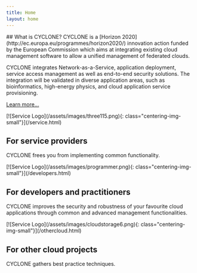 ```yaml
---
title: Home
layout: home
---
```

<div class="row">
<div class="col-md-12">
## What is CYCLONE?
CYCLONE is a [Horizon 2020](http://ec.europa.eu/programmes/horizon2020/) innovation action funded by the European Commission which aims at integrating existing cloud management software to allow a unified management of federated clouds.

CYCLONE integrates Network-as-a-Service, application deployment, service access management as well as end-to-end security solutions. The integration will be validated in diverse application areas, such as bioinformatics, high-energy physics, and cloud application service provisioning.

[Learn more...](/about.html#objectives)
</div>
</div>

<div class="row text-center">
<div class="col-sm-4 col-md-4">
[![Service Logo](/assets/images/three115.png){: class="centering-img-small"}](/service.html)
<h2>  For service providers</h2>
<p>CYCLONE frees you from implementing common functionality.</p>
</div>

<div class="col-sm-4 col-md-4">
[![Service Logo](/assets/images/programmer.png){: class="centering-img-small"}](/developers.html)
<h2>For developers and practitioners</h2>
<p>CYCLONE improves the security and robustness of your favourite cloud applications through common and advanced management functionalities.</p>
</div>

<div class="col-sm-4 col-md-4">
[![Service Logo](/assets/images/cloudstorage6.png){: class="centering-img-small"}](/othercloud.html)
<h2>For other cloud projects</h2>
<p>CYCLONE gathers best practice techniques.</p>
</div>
</div>


